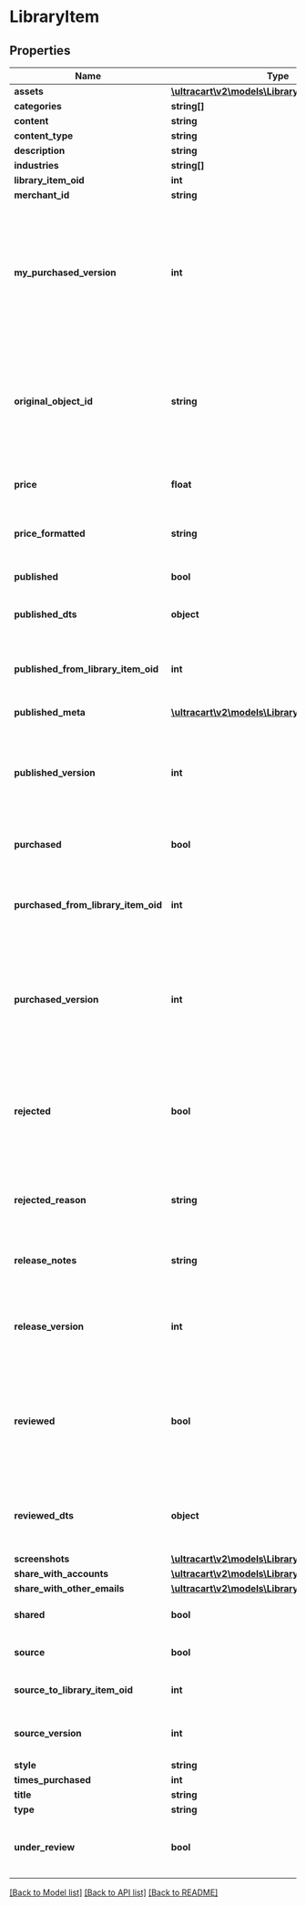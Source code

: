 # LibraryItem

## Properties
Name | Type | Description | Notes
------------ | ------------- | ------------- | -------------
**assets** | [**\ultracart\v2\models\LibraryItemAsset[]**](LibraryItemAsset.md) |  | [optional] 
**categories** | **string[]** |  | [optional] 
**content** | **string** |  | [optional] 
**content_type** | **string** |  | [optional] 
**description** | **string** |  | [optional] 
**industries** | **string[]** |  | [optional] 
**library_item_oid** | **int** |  | [optional] 
**merchant_id** | **string** |  | [optional] 
**my_purchased_version** | **int** | If this is a public item and the merchant has already purchased it, this is their version.  If not yet purchased, this will be zero.  This value will only be populated during a searchPublicItems() call. | [optional] 
**original_object_id** | **string** | This id points to the original object that was added to the library. For flows and campaigns, this is a uuid string.  For upsells, it is an oid integer.  For transactional_emails, it is an email name. | [optional] 
**price** | **float** | The price of the published item.  Null for any private library items. | [optional] 
**price_formatted** | **string** | The formatted price of the published item.  Null for any private library items. | [optional] 
**published** | **bool** | True if this library item is a published item (not source) | [optional] 
**published_dts** | **object** | The timestamp of the last published version | [optional] 
**published_from_library_item_oid** | **int** | The source item used to publish this item.  This allows for comparisons between source and published | [optional] 
**published_meta** | [**\ultracart\v2\models\LibraryItemPublishedMeta**](LibraryItemPublishedMeta.md) |  | [optional] 
**published_version** | **int** | The source version when this item was published.  This allows for out-of-date alerts to be shown when there is a difference between source and published | [optional] 
**purchased** | **bool** | True if this library item has been purchased | [optional] 
**purchased_from_library_item_oid** | **int** | The published item that was purchased to make this item.  This allows for comparisons between published and purchased | [optional] 
**purchased_version** | **int** | The published version when this item was purchased.  This allows for out-of-date alerts to be shown when there is a difference between published and purchased | [optional] 
**rejected** | **bool** | Any published library reviewed by UltraCart staff for malicious or inappropriate content will have this flag set to true.  This is always false for non-published items | [optional] 
**rejected_reason** | **string** | Any rejected published item will have this field populated with the reason. | [optional] 
**release_notes** | **string** | Release notes specific to each published version and only appearing on public items. | [optional] 
**release_version** | **int** | This counter records how many times a library item has been published.  This is used to show version history. | [optional] 
**reviewed** | **bool** | Any published library items must be reviewed by UltraCart staff for malicious content.  This flag shows the status of that review.  This is always false for non-published items | [optional] 
**reviewed_dts** | **object** | This is the timestamp for a published items formal review by UltraCart staff for malicious content. | [optional] 
**screenshots** | [**\ultracart\v2\models\LibraryItemScreenshot[]**](LibraryItemScreenshot.md) |  | [optional] 
**share_with_accounts** | [**\ultracart\v2\models\LibraryItemAccount[]**](LibraryItemAccount.md) |  | [optional] 
**share_with_other_emails** | [**\ultracart\v2\models\LibraryItemEmail[]**](LibraryItemEmail.md) |  | [optional] 
**shared** | **bool** | True if this item is shared from another merchant account | [optional] 
**source** | **bool** | True if this library item has been published | [optional] 
**source_to_library_item_oid** | **int** | This oid points to the published library item, if there is one. | [optional] 
**source_version** | **int** | The version of this item.  Increment every time the item is saved. | [optional] 
**style** | **string** |  | [optional] 
**times_purchased** | **int** |  | [optional] 
**title** | **string** |  | [optional] 
**type** | **string** |  | [optional] 
**under_review** | **bool** | True if this library item was published but is awaiting review from UltraCart staff. | [optional] 

[[Back to Model list]](../README.md#documentation-for-models) [[Back to API list]](../README.md#documentation-for-api-endpoints) [[Back to README]](../README.md)


